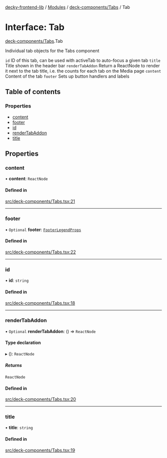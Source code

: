 [decky-frontend-lib](../README.md) / [Modules](../modules.md) / [deck-components/Tabs](../modules/deck_components_Tabs.md) / Tab

# Interface: Tab

[deck-components/Tabs](../modules/deck_components_Tabs.md).Tab

Individual tab objects for the Tabs component

`id` ID of this tab, can be used with activeTab to auto-focus a given tab
`title` Title shown in the header bar
`renderTabAddon` Return a ReactNode to render it next to the tab title, i.e. the counts for each tab on the Media page
`content` Content of the tab
`footer` Sets up button handlers and labels

## Table of contents

### Properties

- [content](deck_components_Tabs.Tab.md#content)
- [footer](deck_components_Tabs.Tab.md#footer)
- [id](deck_components_Tabs.Tab.md#id)
- [renderTabAddon](deck_components_Tabs.Tab.md#rendertabaddon)
- [title](deck_components_Tabs.Tab.md#title)

## Properties

### content

• **content**: `ReactNode`

#### Defined in

[src/deck-components/Tabs.tsx:21](https://github.com/SteamDeckHomebrew/decky-frontend-lib/blob/82768e0/src/deck-components/Tabs.tsx#L21)

___

### footer

• `Optional` **footer**: [`FooterLegendProps`](deck_components_FooterLegend.FooterLegendProps.md)

#### Defined in

[src/deck-components/Tabs.tsx:22](https://github.com/SteamDeckHomebrew/decky-frontend-lib/blob/82768e0/src/deck-components/Tabs.tsx#L22)

___

### id

• **id**: `string`

#### Defined in

[src/deck-components/Tabs.tsx:18](https://github.com/SteamDeckHomebrew/decky-frontend-lib/blob/82768e0/src/deck-components/Tabs.tsx#L18)

___

### renderTabAddon

• `Optional` **renderTabAddon**: () => `ReactNode`

#### Type declaration

▸ (): `ReactNode`

##### Returns

`ReactNode`

#### Defined in

[src/deck-components/Tabs.tsx:20](https://github.com/SteamDeckHomebrew/decky-frontend-lib/blob/82768e0/src/deck-components/Tabs.tsx#L20)

___

### title

• **title**: `string`

#### Defined in

[src/deck-components/Tabs.tsx:19](https://github.com/SteamDeckHomebrew/decky-frontend-lib/blob/82768e0/src/deck-components/Tabs.tsx#L19)
